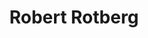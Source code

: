 ---
layout: post
title:  "Robert Rotberg"
tags: "web"
thumb: blank.jpg
desc: "Running for an elected office deserves a slick, quick site"
---